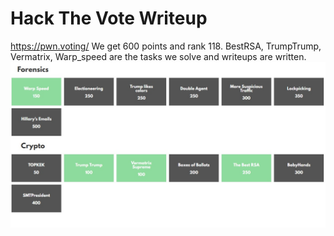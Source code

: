 # Hack The Vote Writeup
https://pwn.voting/
We get 600 points and rank 118.
BestRSA, TrumpTrump, Vermatrix, Warp_speed are the tasks we solve and writeups are written.  
![](solve.jpg)
